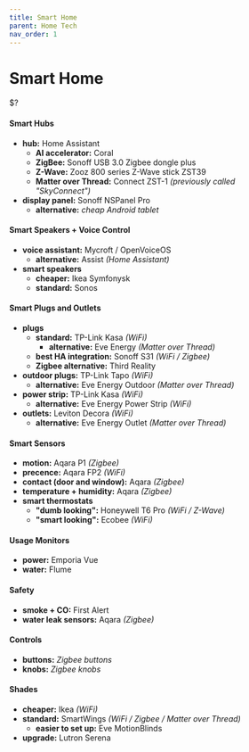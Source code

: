 ```yaml
---
title: Smart Home
parent: Home Tech
nav_order: 1
---
```

# Smart Home

$?

#### Smart Hubs

- **hub:** Home Assistant
	- **AI accelerator:** Coral
	- **ZigBee:** Sonoff USB 3.0 Zigbee dongle plus
	- **Z-Wave:** Zooz 800 series Z-Wave stick ZST39
	- **Matter over Thread:** Connect ZST-1 *(previously called "SkyConnect")*
- **display panel:** Sonoff NSPanel Pro
	- **alternative:** *cheap Android tablet*

#### Smart Speakers + Voice Control

- **voice assistant:** Mycroft / OpenVoiceOS
	- **alternative:** Assist *(Home Assistant)*
- **smart speakers**
	- **cheaper:** Ikea Symfonysk
	- **standard:** Sonos

#### Smart Plugs and Outlets

- **plugs** 
	- **standard:** TP-Link Kasa *(WiFi)*
		- **alternative:** Eve Energy *(Matter over Thread)*
	- **best HA integration:** Sonoff S31 *(WiFi / Zigbee)*
	- **Zigbee alternative:** Third Reality
- **outdoor plugs:** TP-Link Tapo *(WiFi)*
	- **alternative:** Eve Energy Outdoor *(Matter over Thread)*
- **power strip:** TP-Link Kasa *(WiFi)*
	- **alternative:** Eve Energy Power Strip *(WiFi)*
- **outlets:** Leviton Decora *(WiFi)*
	- **alternative:** Eve Energy Outlet *(Matter over Thread)*

#### Smart Sensors

- **motion:** Aqara P1 *(Zigbee)*
- **precence:** Aqara FP2 *(WiFi)*
- **contact (door and window):** Aqara *(Zigbee)*
- **temperature + humidity:** Aqara *(Zigbee)*
- **smart thermostats** 
	- **"dumb looking":** Honeywell T6 Pro *(WiFi / Z-Wave)*
	- **"smart looking":** Ecobee *(WiFi)*

#### Usage Monitors

- **power:** Emporia Vue
- **water:** Flume

#### Safety

- **smoke + CO:** First Alert
- **water leak sensors:** Aqara *(Zigbee)*

#### Controls

- **buttons:** *Zigbee buttons*
- **knobs:** *Zigbee knobs*

#### Shades

- **cheaper:** Ikea *(WiFi)*
- **standard:** SmartWings *(WiFi / Zigbee / Matter over Thread)*
	- **easier to set up:** Eve MotionBlinds
- **upgrade:** Lutron Serena
